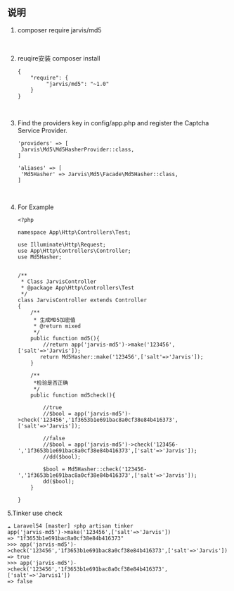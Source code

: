 ## 说明


1. composer require jarvis/md5 

   ​

2. reuqire安装 composer install

   ```
   {
       "require": {
            "jarvis/md5": "~1.0"
       }
   }
   ```

   ​

3. Find the providers key in config/app.php and register the Captcha Service Provider.

   ```
   'providers' => [    
   	Jarvis\Md5\Md5HasherProvider::class,
   ]

   'aliases' => [    
   	'Md5Hasher' => Jarvis\Md5\Facade\Md5Hasher::class,
   ]
   ```

   ​

4. For Example

   ```
   <?php

   namespace App\Http\Controllers\Test;

   use Illuminate\Http\Request;
   use App\Http\Controllers\Controller;
   use Md5Hasher;


   /**
    * Class JarvisController
    * @package App\Http\Controllers\Test
    */
   class JarvisController extends Controller
   {
       /**
        * 生成MD5加密值
        * @return mixed
        */
       public function md5(){
           //return app('jarvis-md5')->make('123456',['salt'=>'Jarvis']);
          return Md5Hasher::make('123456',['salt'=>'Jarvis']);
       }

       /**
        *检验是否正确
        */
       public function md5check(){

           //true
           //$bool = app('jarvis-md5')->check('123456','1f3653b1e691bac8a0cf38e84b416373',['salt'=>'Jarvis']);

           //false
           //$bool = app('jarvis-md5')->check('123456-','1f3653b1e691bac8a0cf38e84b416373',['salt'=>'Jarvis']);
           //dd($bool);

           $bool = Md5Hasher::check('123456-','1f3653b1e691bac8a0cf38e84b416373',['salt'=>'Jarvis']);
           dd($bool);
       }

   }

   ```


5.Tinker use check

   ```
☁ Laravel54 [master] ⚡php artisan tinker
app('jarvis-md5')->make('123456',['salt'=>'Jarvis'])
=> "1f3653b1e691bac8a0cf38e84b416373"
>>> app('jarvis-md5')->check('123456','1f3653b1e691bac8a0cf38e84b416373',['salt'=>'Jarvis'])
=> true
>>> app('jarvis-md5')->check('123456','1f3653b1e691bac8a0cf38e84b416373',['salt'=>'Jarvis1'])
=> false
   ```
​         